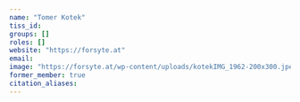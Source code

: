 ```yaml
---
name: "Tomer Kotek"
tiss_id: 
groups: []
roles: []
website: "https://forsyte.at"
email:
image: "https://forsyte.at/wp-content/uploads/kotekIMG_1962-200x300.jpeg"
former_member: true
citation_aliases:
---
```


<!--
Your custom content goes here.
-->
